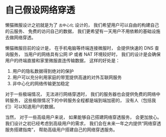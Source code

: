 # 自己假设网络穿透
懒猫微服设计之初就是为了 `去中心化` 设计的， 我们希望用户可以自由的构建自己的云服务、 免费的访问自己的数据， 我们更希望有一天用户不用依赖的基础设施去做网络穿透。

懒猫微服目前的设计是， 在手机电脑等终端连接微服时， 会提供快速的 DNS 查询服务， 当用户的网络具有公网 IP 或者 NAT 环境较好时， 我们的设计是会确保用户的终端直接和家里微服直连传输数据， 这样的好处是：
1. 用户的隐私数据得到绝对的保护
2. 用户可以充分利用家庭的带宽提供高速的对外互联网服务
3. 非中心化的网络传输更加稳定

对于一些极端情况， 无法进行网络穿透时， 我们的服务器也会提供免费的网络中转服务， 这些极限情况下的中转服务全程都是端到端加密的， 没有人（包括我们）可以知道用户的数据。

当然， 对于一些高级用户来说， 如果能够自己搭建网络穿透服务， 会更加放心。 我们设计之初已经考虑到高级用户的需求， 我们会在未来一年之内提供“网络穿透服务搭建指南”， 帮助高级用户搭建自己的网络穿透服务。
